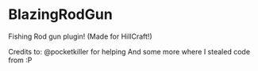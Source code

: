 # BlazingRodGun
Fishing Rod gun plugin! (Made for HillCraft!)

Credits to:
@pocketkiller for helping
And some more where I stealed code from :P
